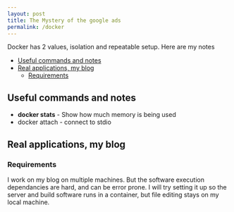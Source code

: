 ```yaml
---
layout: post
title: The Mystery of the google ads
permalink: /docker
---
```


Docker has 2 values, isolation and repeatable setup. Here are my notes

<!-- prettier-ignore-start -->
<!-- vim-markdown-toc GFM -->

- [Useful commands and notes](#useful-commands-and-notes)
- [Real applications, my blog](#real-applications-my-blog)
    - [Requirements](#requirements)

<!-- vim-markdown-toc -->
<!-- prettier-ignore-end -->

## Useful commands and notes

- **docker stats** - Show how much memory is being used
- docker attach - connect to stdio

## Real applications, my blog

### Requirements

I work on my blog on multiple machines. But the software execution dependancies are hard, and can be error prone. I will try setting it up so the server and build software runs in a container, but file editing stays on my local machine.
